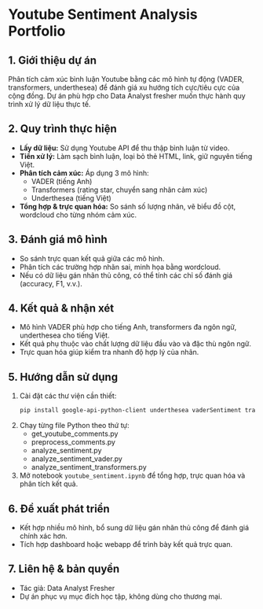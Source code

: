 # Youtube Sentiment Analysis Portfolio

## 1. Giới thiệu dự án
Phân tích cảm xúc bình luận Youtube bằng các mô hình tự động (VADER, transformers, underthesea) để đánh giá xu hướng tích cực/tiêu cực của cộng đồng. Dự án phù hợp cho Data Analyst fresher muốn thực hành quy trình xử lý dữ liệu thực tế.

## 2. Quy trình thực hiện
- **Lấy dữ liệu:** Sử dụng Youtube API để thu thập bình luận từ video.
- **Tiền xử lý:** Làm sạch bình luận, loại bỏ thẻ HTML, link, giữ nguyên tiếng Việt.
- **Phân tích cảm xúc:** Áp dụng 3 mô hình:
  - VADER (tiếng Anh)
  - Transformers (rating star, chuyển sang nhãn cảm xúc)
  - Underthesea (tiếng Việt)
- **Tổng hợp & trực quan hóa:** So sánh số lượng nhãn, vẽ biểu đồ cột, wordcloud cho từng nhóm cảm xúc.

## 3. Đánh giá mô hình
- So sánh trực quan kết quả giữa các mô hình.
- Phân tích các trường hợp nhãn sai, minh họa bằng wordcloud.
- Nếu có dữ liệu gán nhãn thủ công, có thể tính các chỉ số đánh giá (accuracy, F1, v.v.).

## 4. Kết quả & nhận xét
- Mô hình VADER phù hợp cho tiếng Anh, transformers đa ngôn ngữ, underthesea cho tiếng Việt.
- Kết quả phụ thuộc vào chất lượng dữ liệu đầu vào và đặc thù ngôn ngữ.
- Trực quan hóa giúp kiểm tra nhanh độ hợp lý của nhãn.

## 5. Hướng dẫn sử dụng
1. Cài đặt các thư viện cần thiết:
   ```bash
   pip install google-api-python-client underthesea vaderSentiment transformers wordcloud matplotlib pandas
   ```
2. Chạy từng file Python theo thứ tự:
   - get_youtube_comments.py
   - preprocess_comments.py
   - analyze_sentiment.py
   - analyze_sentiment_vader.py
   - analyze_sentiment_transformers.py
3. Mở notebook `youtube_sentiment.ipynb` để tổng hợp, trực quan hóa và phân tích kết quả.

## 6. Đề xuất phát triển
- Kết hợp nhiều mô hình, bổ sung dữ liệu gán nhãn thủ công để đánh giá chính xác hơn.
- Tích hợp dashboard hoặc webapp để trình bày kết quả trực quan.

## 7. Liên hệ & bản quyền
- Tác giả: Data Analyst Fresher
- Dự án phục vụ mục đích học tập, không dùng cho thương mại.
